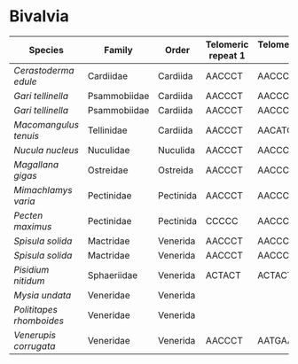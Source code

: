 # Bivalvia

| Species | Family | Order | Telomeric repeat 1 | Telomeric repeat 2 | Data type |
| -- | --- | --- | --- | --- | --- |
| *Cerastoderma edule* | Cardiidae | Cardiida | AACCCT | AACCCTAACCCT | pacbio |
| *Gari tellinella* | Psammobiidae | Cardiida | AACCCT | AACCCTAACCCT | assembly |
| *Gari tellinella* | Psammobiidae | Cardiida | AACCCT | AACCCTAACCCT | pacbio |
| *Macomangulus tenuis* | Tellinidae | Cardiida | AACCCT | AACATGGT | pacbio |
| *Nucula nucleus* | Nuculidae | Nuculida | AACCCT | AACCCTAACCCT | pacbio |
| *Magallana gigas* | Ostreidae | Ostreida | AACCCT | AACCCTAACCCT | pacbio |
| *Mimachlamys varia* | Pectinidae | Pectinida | AACCCT | AACCCTAACCCT | pacbio |
| *Pecten maximus* | Pectinidae | Pectinida | CCCCC | AACCCT | assembly |
| *Spisula solida* | Mactridae | Venerida | AACCCT | AACCCTAACCCT | assembly |
| *Spisula solida* | Mactridae | Venerida | AACCCT | AACCCTAACCCT | pacbio |
| *Pisidium nitidum* | Sphaeriidae | Venerida | ACTACT | ACTACTACT | pacbio |
| *Mysia undata* | Veneridae | Venerida |  |  | pacbio |
| *Polititapes rhomboides* | Veneridae | Venerida |  |  | pacbio |
| *Venerupis corrugata* | Veneridae | Venerida | AACCCT | AATGAATG | pacbio |
